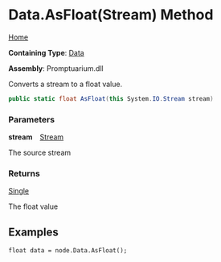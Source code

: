# Data\.AsFloat\(Stream\) Method

[Home](../../../README.md)

**Containing Type**: [Data](../README.md)

**Assembly**: Promptuarium\.dll

  
Converts a stream to a float value\.

```csharp
public static float AsFloat(this System.IO.Stream stream)
```

### Parameters

**stream** &ensp; [Stream](https://docs.microsoft.com/en-us/dotnet/api/system.io.stream)

The source stream

### Returns

[Single](https://docs.microsoft.com/en-us/dotnet/api/system.single)

The float value

## Examples

```
float data = node.Data.AsFloat();
```

